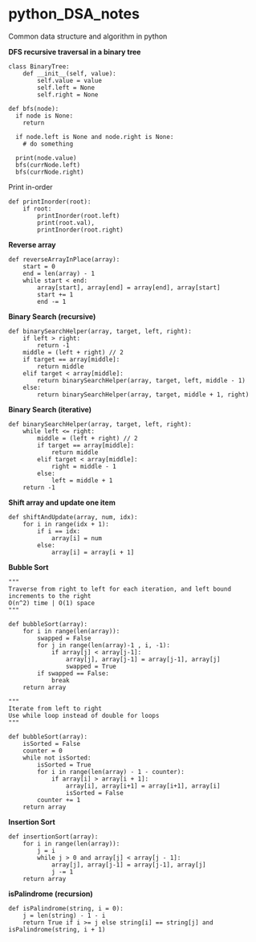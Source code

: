# python_DSA_notes
Common data structure and algorithm in python


**DFS recursive traversal in a binary tree**

    class BinaryTree:
        def __init__(self, value):
            self.value = value
            self.left = None
            self.right = None

    def bfs(node):
      if node is None:
        return
        
      if node.left is None and node.right is None:
		# do something

      print(node.value)
      bfs(currNode.left)
      bfs(currNode.right)

Print in-order
<br/>

    def printInorder(root):
        if root:
            printInorder(root.left)
            print(root.val),
            printInorder(root.right)

**Reverse array**

	def reverseArrayInPlace(array):
		start = 0
		end = len(array) - 1
		while start < end:
			array[start], array[end] = array[end], array[start]
			start += 1
			end -= 1
			
**Binary Search (recursive)**

	def binarySearchHelper(array, target, left, right):
		if left > right:
			return -1
		middle = (left + right) // 2
		if target == array[middle]:
			return middle
		elif target < array[middle]:
			return binarySearchHelper(array, target, left, middle - 1)
		else:
			return binarySearchHelper(array, target, middle + 1, right)
			
**Binary Search (iterative)**

	def binarySearchHelper(array, target, left, right):
		while left <= right:
			middle = (left + right) // 2
			if target == array[middle]:
				return middle
			elif target < array[middle]:
				right = middle - 1
			else:
				left = middle + 1
		return -1
		
**Shift array and update one item**

	def shiftAndUpdate(array, num, idx):
		for i in range(idx + 1):
			if i == idx:
				array[i] = num
			else: 
				array[i] = array[i + 1]
	
**Bubble Sort**
```
"""
Traverse from right to left for each iteration, and left bound increments to the right
O(n^2) time | O(1) space
"""

def bubbleSort(array):
	for i in range(len(array)):
		swapped = False
		for j in range(len(array)-1 , i, -1):
			if array[j] < array[j-1]:
				array[j], array[j-1] = array[j-1], array[j]	
				swapped = True			
		if swapped == False:
			break	
	return array
```

```
"""
Iterate from left to right 
Use while loop instead of double for loops
"""

def bubbleSort(array):
	isSorted = False
	counter = 0
	while not isSorted:
		isSorted = True
		for i in range(len(array) - 1 - counter):
			if array[i] > array[i + 1]:
				array[i], array[i+1] = array[i+1], array[i]
				isSorted = False
    	counter += 1
	return array
```

**Insertion Sort**

	def insertionSort(array):
		for i in range(len(array)):
			j = i
			while j > 0 and array[j] < array[j - 1]:
				array[j], array[j-1] = array[j-1], array[j]
				j -= 1
		return array
		
**isPalindrome (recursion)**

	def isPalindrome(string, i = 0):
		j = len(string) - 1 - i
		return True if i >= j else string[i] == string[j] and isPalindrome(string, i + 1)
	


